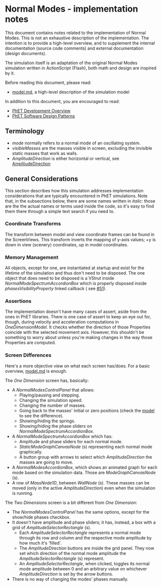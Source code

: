# Normal Modes - implementation notes

This document contains notes related to the implementation of Normal Modes. This is not an exhaustive description of the
implementation. The intention is to provide a high-level overview, and to supplement the internal documentation
(source code comments) and external documentation (design documents).

The simulation itself is an adaptation of the original Normal Modes simulation written in ActionScript (Flash), both
math and design are inspired by it.

Before reading this document, please read:

* [model.md](https://github.com/phetsims/normal-modes/blob/main/doc/model.md), a high-level description of the
  simulation model

In addition to this document, you are encouraged to read:

* [PhET Development Overview](https://github.com/phetsims/phet-info/blob/main/doc/phet-development-overview.md)
* [PhET Software Design Patterns](https://github.com/phetsims/phet-info/blob/main/doc/phet-software-design-patterns.md)

## Terminology

* _mode_ normally refers to a normal mode of an oscillating system.
* _visibleMasses_ are the masses visible in screen, excluding the invisible static masses that work as walls.
* _AmplitudeDirection_ is either horizontal or vertical,
  see [AmplitudeDirection](https://github.com/phetsims/normal-modes/blob/main/js/common/model/AmplitudeDirection.js)

## General Considerations

This section describes how this simulation addresses implementation considerations that are typically encountered in
PhET simulations. Note that, in the subsections below, there are some names written in _italic_: those are the the
actual names or terms used inside the code, so it's easy to find them there through a simple text search if you need to.

### Coordinate Transforms

The transform between model and view coordinate frames can be found in the ScreenViews. This transform inverts the
mapping of y-axis values; +y is down in view (scenery) coordinates, up in model coordinates.

### Memory Management

All objects, except for one, are instantiated at startup and exist for the lifetime of the simulation and thus don't
need to be disposed. The one object that does need to be disposed is a VStrut inside _NormalModeSpectrumAccordionBox_
which is properly disposed inside _phasesVisibilityProperty_ linked callback (
see [#51](https://github.com/phetsims/normal-modes/issues/51)).

### Assertions

The implementation doesn't have many cases of assert, aside from the ones in PhET libraries. There is one case of assert
to keep an eye out for, though, during velocity and acceleration computations in
_OneDimensionModel_. It checks whether the direction of those Properties coincide with the selected movement axis.
However, this shouldn't be something to worry about unless you're making changes in the way those Properties are
computed.

### Screen Differences

Here's a more objective view on what each screen has/does. For a basic
overview, [model.md](https://github.com/phetsims/normal-modes/blob/main/doc/model.md) is enough.

The _One Dimension_ screen has, basically:

* A _NormalModesControlPanel_ that allows:
  * Playing/pausing and stepping.
  * Changing the simulation speed.
  * Changing the number of masses.
  * Going back to the masses' initial or zero positions (check
    the [model](https://github.com/phetsims/normal-modes/blob/main/doc/model.md) to see the difference).
  * Showing/hiding the springs.
  * Showing/hiding the phase sliders on _NormalModeSpectrumAccordionBox_.
* A _NormalModeSpectrumAccordionBox_ which has:
  * Amplitude and phase sliders for each normal mode.
  * _StaticModeGraphCanvasNode_ (s) representing each normal mode graphically.
  * A button group with arrows to select which _AmplitudeDirection_ the masses are going to move.
* A _NormalModesAccordionBox_, which shows an animated graph for each mode based on the simulation data. Those are
  _ModeGraphCanvasNode_ (s).
* A row of _MassNode1D_, between _WallNode_ (s). These masses can be moved (only in the active _AmplitudeDirection_)
  even when the simulation is running.

The _Two Dimensions_ screen is a bit different from _One Dimension_:

* The _NormalModesControlPanel_ has the same options, except for the show/hide phases checkbox.
* It doesn't have amplitude and phase sliders; it has, instead, a box with a grid of _AmplitudeSelectorRectangle_ (s).
  * Each _AmplitudeSelectorRectangle_ represents a normal mode through its row and column and the respective mode
    amplitude by how much it's 'filled'.
  * The _AmplitudeDirection_ buttons are inside the grid panel. They now set which direction of the normal mode
    amplitude the _AmplitudeSelectorRectangle_ (s) represent.
  * An _AmplitudeSelectorRectangle_, when clicked, toggles its normal mode amplitude between 0 and an arbitrary value on
    whichever _AmplitudeDirection_ is set by the arrow buttons.
* There is no way of changing the modes' phases manually.
